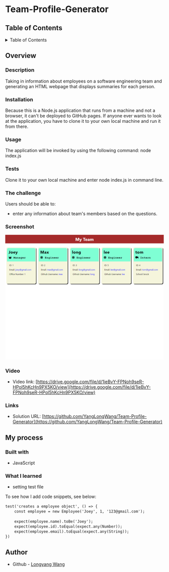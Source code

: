 # Team-Profile-Generator

## Table of Contents 

<details>
<summary>Table of Contents</summary>

- [Overview](#overview)
  - [Description](#description)
  - [Installation](#installation)
  - [Usage](#usage)
  - [Tests](#tests)
  - [The challenge](#the-challenge)
  - [Screenshot](#screenshot)
  - [Video](#video)
  - [Links](#links)
- [My process](#my-process)
  - [Built with](#built-with)
  - [What I learned](#what-i-learned)
- [Author](#author)
</details>

## Overview

### Description

Taking in information about employees on a software engineering team and generating an HTML webpage that displays summaries for each person.


### Installation

Because this is a Node.js application that runs from a machine and not a browser, it can't be deployed to GitHub pages. If anyone ever wants to look at the application, you have to clone it to your own local machine and run it from there.


### Usage

The application will be invoked by using the following command: node index.js

### Tests

Clone it to your own local machine and enter node index.js in command line.

### The challenge

Users should be able to:

- enter any information about team's members based on the questions.

### Screenshot

![](./assets/images/My%20Team%20-%20127.0.0.1.png)

### Video

- Video link: [https://drive.google.com/file/d/1ieBvY-FPNoh9seR-HPol5hKcHn9PX5KO/view](https://drive.google.com/file/d/1ieBvY-FPNoh9seR-HPol5hKcHn9PX5KO/view)

### Links

- Solution URL: [https://github.com/YangLongWang/Team-Profile-Generator](https://github.com/YangLongWang/Team-Profile-Generator)

## My process

### Built with

- JavaScript

### What I learned

- setting test file

To see how I add code snippets, see below:

```JS
test('creates a employee object', () => {
    const employee = new Employee('Joey', 1, '123@gmail.com');

    expect(employee.name).toBe('Joey');
    expect(employee.id).toEqual(expect.any(Number));
    expect(employee.email).toEqual(expect.any(String));
})

```

## Author

- Github - [Longyang Wang](https://github.com/YangLongWang)
